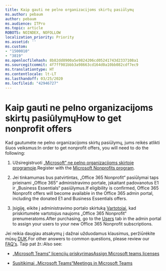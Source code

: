 ```yaml
---
title: Kaip gauti ne pelno organizacijoms skirtų pasiūlymų
ms.author: pebaum
author: pebaum
ms.audience: ITPro
ms.topic: article
ROBOTS: NOINDEX, NOFOLLOW
localization_priority: Priority
ms.assetid: ''
ms.custom:
- "1500010"
- "3819"
ms.openlocfilehash: 8b82dd8900a5e9824206cd05241743d2337108a1
ms.sourcegitcommit: 4f7ff981bbb3a98663cd164d0a10bb082cdf7ec9
ms.translationtype: HT
ms.contentlocale: lt-LT
ms.lasthandoff: 03/25/2020
ms.locfileid: "42946727"
---
```

# <a name="how-to-get-nonprofit-offers"></a><span data-ttu-id="d6a92-102">Kaip gauti ne pelno organizacijoms skirtų pasiūlymų</span><span class="sxs-lookup"><span data-stu-id="d6a92-102">How to get nonprofit offers</span></span>

<span data-ttu-id="d6a92-103">Kad gautumėte ne pelno organizacijoms skirtų pasiūlymų, jums reikės atlikti šiuos veiksmus:</span><span class="sxs-lookup"><span data-stu-id="d6a92-103">In order to get nonprofit offers, you will need to do the following:</span></span>

1. <span data-ttu-id="d6a92-104">Užsiregistruoti [„Microsoft“ ne pelno organizacijoms skirtoje programoje](https://go.microsoft.com/fwlink/p/?linkid=2008962).</span><span class="sxs-lookup"><span data-stu-id="d6a92-104">Register with the [Microsoft Nonprofits program](https://go.microsoft.com/fwlink/p/?linkid=2008962).</span></span>

2. <span data-ttu-id="d6a92-105">Jei tinkamumas bus patvirtintas, „Office 365 Nonprofit“ pasiūlymai taps prieinami „Office 365“ administravimo portale, įskaitant padovanotus E1 ir „Business Essentials“ pasiūlymus.</span><span class="sxs-lookup"><span data-stu-id="d6a92-105">If eligibility is confirmed, Office 365 Nonprofit offers will become available in the Office 365 admin portal, including the donated E1 and Business Essentials offers.</span></span>

3. <span data-ttu-id="d6a92-106">Įsigiję, eikite į administravimo portalo skirtuką [Vartotojai](https://admin.microsoft.com/Adminportal/Home#/users), kad priskirtumėte vartotojus naujoms „Office 365 Nonprofit“ prenumeratoms.</span><span class="sxs-lookup"><span data-stu-id="d6a92-106">After purchasing, go to the [Users](https://admin.microsoft.com/Adminportal/Home#/users) tab in the admin portal to assign your users to your new Office 365 Nonprofit subscriptions.</span></span>

<span data-ttu-id="d6a92-107">Jei reikia daugiau atsakymų į dažnai užduodamus klausimus, peržiūrėkite mūsų [DUK](https://www.microsoft.com/microsoft-365/nonprofit/office-365-nonprofit#coreui-heading-67lnrlz).</span><span class="sxs-lookup"><span data-stu-id="d6a92-107">For other answers to common questions, please review our [FAQ's](https://www.microsoft.com/microsoft-365/nonprofit/office-365-nonprofit#coreui-heading-67lnrlz).</span></span> <span data-ttu-id="d6a92-108">Taip pat žr.:</span><span class="sxs-lookup"><span data-stu-id="d6a92-108">Also see:</span></span>

- [<span data-ttu-id="d6a92-109">„Microsoft Teams“ licencijų priskyrimas</span><span class="sxs-lookup"><span data-stu-id="d6a92-109">Assign Microsoft teams licenses</span></span>](https://docs.microsoft.com/MicrosoftTeams/assign-teams-licenses)

- [<span data-ttu-id="d6a92-110">Susitikimai „Microsoft Teams“</span><span class="sxs-lookup"><span data-stu-id="d6a92-110">Meetings in Microsoft Teams</span></span>](https://docs.microsoft.com/MicrosoftTeams/tutorial-meetings-in-teams)